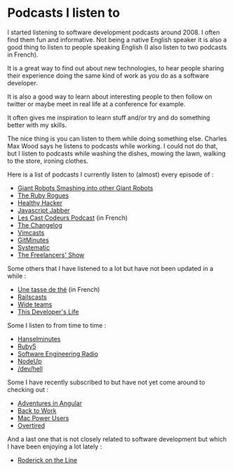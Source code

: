 # Podcasts I listen to

I started listening to software development podcasts around 2008. I often find
them fun and informative. Not being a native English speaker it is also a good
thing to listen to people speaking English (I also listen to two podcasts in
French).

It is a great way to find out about new technologies, to hear people sharing
their experience doing the same kind of work as you do as a software developer.

It is also a good way to learn about interesting people to then follow on
twitter or maybe meet in real life at a conference for example.

It often gives me inspiration to learn stuff and/or try and do something better
with my skills.

The nice thing is you can listen to them while doing something else.
Charles Max Wood says he listens to podcasts while working.
I could not do that, but I listen to podcasts while washing the dishes, mowing
the lawn, walking to the store, ironing clothes.

Here is a list of podcasts I currently listen to (almost) every episode of :
 * [Giant Robots Smashing into other Giant Robots](http://podcasts.thoughtbot.com/giantrobots)
 * [The Ruby Rogues](http://rubyrogues.com/)
 * [Healthy Hacker](http://www.healthyhacker.com/)
 * [Javascript Jabber](http://javascriptjabber.com/)
 * [Les Cast Codeurs Podcast](http://lescastcodeurs.com/) (in French)
 * [The Changelog](http://thechangelog.com/podcast/)
 * [Vimcasts](http://vimcasts.org/)
 * [GitMinutes](http://www.gitminutes.com/)
 * [Systematic](http://5by5.tv/systematic)
 * [The Freelancers' Show](http://www.freelancersshow.com/)

Some others that I have listened to a lot but have not been updated in a while :
 * [Une tasse de thé](http://unetassedethepodcast.com/) (in French)
 * [Railscasts](http://railscasts.com/)
 * [Wide teams](http://www.wideteams.com/)
 * [This Developer's Life](http://thisdeveloperslife.com/)

Some I listen to from time to time :
 * [Hanselminutes](http://hanselminutes.com/)
 * [Ruby5](http://ruby5.envylabs.com/)
 * [Software Engineering Radio](http://www.se-radio.net/)
 * [NodeUp](http://nodeup.com/)
 * [/dev/hell](http://devhell.info/)

Some I have recently subscribed to but have not yet come around to checking out :
 * [Adventures in Angular](http://devchat.tv/adventures-in-angular)
 * [Back to Work](http://5by5.tv/b2w)
 * [Mac Power Users](http://www.macpowerusers.com/)
 * [Overtired](http://5by5.tv/overtired)

And a last one that is not closely related to software development but which I
have been enjoying a lot lately :
 * [Roderick on the Line](http://www.merlinmann.com/roderick/)
